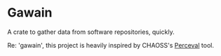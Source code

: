 # Gawain 
A crate to gather data from software repositories, quickly.

Re: 'gawain', this project is heavily inspired by CHAOSS's [Perceval](https://github.com/chaoss/grimoirelab-perceval) tool. 
